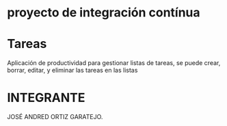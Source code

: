 # proyecto de integración contínua

# Tareas
Aplicación de productividad para gestionar listas de tareas, se puede crear, borrar, editar, y eliminar las tareas en las listas

# INTEGRANTE 

JOSÉ ANDRED ORTIZ GARATEJO.
